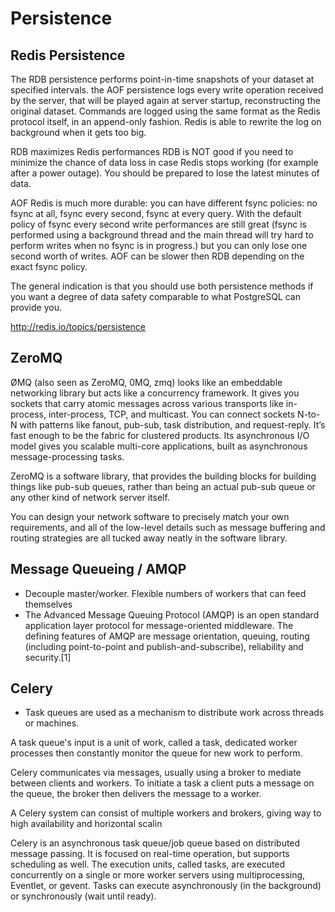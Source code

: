 # Persistence

## Redis Persistence

The RDB persistence performs point-in-time snapshots of your dataset at specified intervals.
the AOF persistence logs every write operation received by the server, that will be played again at server startup, reconstructing the original dataset. Commands are logged using the same format as the Redis protocol itself, in an append-only fashion. Redis is able to rewrite the log on background when it gets too big.

RDB maximizes Redis performances
RDB is NOT good if you need to minimize the chance of data loss in case Redis stops working (for example after a power outage). You should be prepared to lose the latest minutes of data.

AOF Redis is much more durable: you can have different fsync policies: no fsync at all, fsync every second, fsync at every query. With the default policy of fsync every second write performances are still great (fsync is performed using a background thread and the main thread will try hard to perform writes when no fsync is in progress.) but you can only lose one second worth of writes.
AOF can be slower then RDB depending on the exact fsync policy.

The general indication is that you should use both persistence methods if you want a degree of data safety comparable to what PostgreSQL can provide you.

http://redis.io/topics/persistence



## ZeroMQ
ØMQ (also seen as ZeroMQ, 0MQ, zmq) looks like an embeddable networking library but acts like a concurrency framework. It gives you sockets that carry atomic messages across various transports like in-process, inter-process, TCP, and multicast. You can connect sockets N-to-N with patterns like fanout, pub-sub, task distribution, and request-reply. It’s fast enough to be the fabric for clustered products. Its asynchronous I/O model gives you scalable multi-core applications, built as asynchronous message-processing tasks.

ZeroMQ is a software library, that provides the building blocks for building things like pub-sub queues, rather than being an actual pub-sub queue or any other kind of network server itself.

You can design your network software to precisely match your own requirements, and all of the low-level details such as message buffering and routing strategies are all tucked away neatly in the software library.


## Message Queueing / AMQP
* Decouple master/worker. Flexible numbers of workers that can feed themselves
* The Advanced Message Queuing Protocol (AMQP) is an open standard application layer protocol for message-oriented middleware. The defining features of AMQP are message orientation, queuing, routing (including point-to-point and publish-and-subscribe), reliability and security.[1]



## Celery
* Task queues are used as a mechanism to distribute work across threads or machines.

A task queue's input is a unit of work, called a task, dedicated worker processes then constantly monitor the queue for new work to perform.

Celery communicates via messages, usually using a broker to mediate between clients and workers. To initiate a task a client puts a message on the queue, the broker then delivers the message to a worker.

A Celery system can consist of multiple workers and brokers, giving way to high availability and horizontal scalin

Celery is an asynchronous task queue/job queue based on distributed message passing.	It is focused on real-time operation, but supports scheduling as well.
The execution units, called tasks, are executed concurrently on a single or more worker servers using multiprocessing, Eventlet,	or gevent. Tasks can execute asynchronously (in the background) or synchronously (wait until ready).
